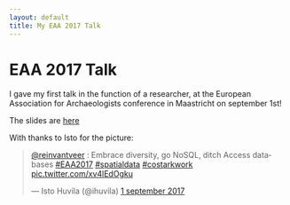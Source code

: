 ```yaml
---
layout: default
title: My EAA 2017 Talk
---
```


# EAA 2017 Talk
I gave my first talk in the function of a researcher, at the European Association for Archaeologists conference in Maastricht on september 1st!

The slides are [here](https://docs.google.com/presentation/d/e/2PACX-1vQot2onVWZIp8AaJNm29dqDzc6zfkEaegaJmpRjFVBpFFPsv9VipLZkOmYUXCNw2MOArSalDCvrRI3k/pub?start=false&loop=false&delayms=30000)

With thanks to Isto for the picture:
<blockquote class="twitter-tweet" data-lang="nl"><p lang="en" dir="ltr"><a href="https://twitter.com/reinvantveer">@reinvantveer</a> : Embrace diversity, go NoSQL, ditch Access databases <a href="https://twitter.com/hashtag/EAA2017?src=hash">#EAA2017</a> <a href="https://twitter.com/hashtag/spatialdata?src=hash">#spatialdata</a> <a href="https://twitter.com/hashtag/costarkwork?src=hash">#costarkwork</a> <a href="https://t.co/xv4lEdOgku">pic.twitter.com/xv4lEdOgku</a></p>&mdash; Isto Huvila (@ihuvila) <a href="https://twitter.com/ihuvila/status/903603272304427008">1 september 2017</a></blockquote>
<script async src="//platform.twitter.com/widgets.js" charset="utf-8"></script>